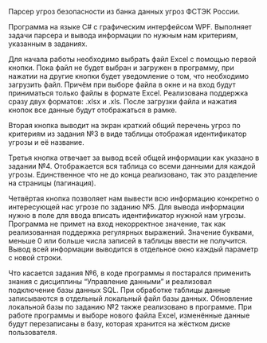 Парсер угроз безопасности из банка данных угроз ФСТЭК России.

Программа на языке С# с графическим интерфейсом WPF. Выполняет задачи парсера и вывода информации по нужным нам критериям, указанным в заданиях.


Для начала работы необходимо выбрать файл Excel с помощью первой кнопки. Пока файл не будет выбран и загружен в программу, при нажатии на другие кнопки будет уведомление о том, что необходимо загрузить файл. Причём при выборе файла в окне и на вход будут приниматься только файлы в формате Excel. Реализована поддержка сразу двух форматов: .xlsx и .xls. После загрузки файла и нажатия кнопок все данные будут отображаться в рамке.

Вторая кнопка выводит на экран краткий общий перечень угроз по критериям из задания №3 в виде таблицы отображая идентификатор угрозы и её название. 

Третья кнопка отвечает за вывод всей общей информации как указано в задании №4. Отображается вся таблица со всеми данными для каждой угрозы. Единственное что не до конца реализовано, так это разделение на страницы (пагинация).

Четвёртая кнопка позволяет нам вывести всю информацию конкретно о интересующей нас угрозе по заданию №5. Для вывода информации нужно в поле для ввода вписать идентификатор нужной нам угрозы. Программа не примет на вход некорректное значение, так как реализованная поддержка регулярных выражений. Значение буквами, меньше 0 или больше числа записей в таблицы ввести не получится. Вывод всей информации выводится в отдельное окно каждый параметр с новой строки.

Что касается задания №6, в коде программы я постарался применить знания с дисциплины “Управление данными” и реализовал подключение базы данных SQL. При обработке таблицы данные записываются в отдельный локальный файл базы данных. Обновление локальной базы по заданию №2 также реализовано в программе. При работе программы и выборе нового файла Excel, изменённые данные будут перезаписаны в базу, которая хранится на жёстком диске пользователя.
